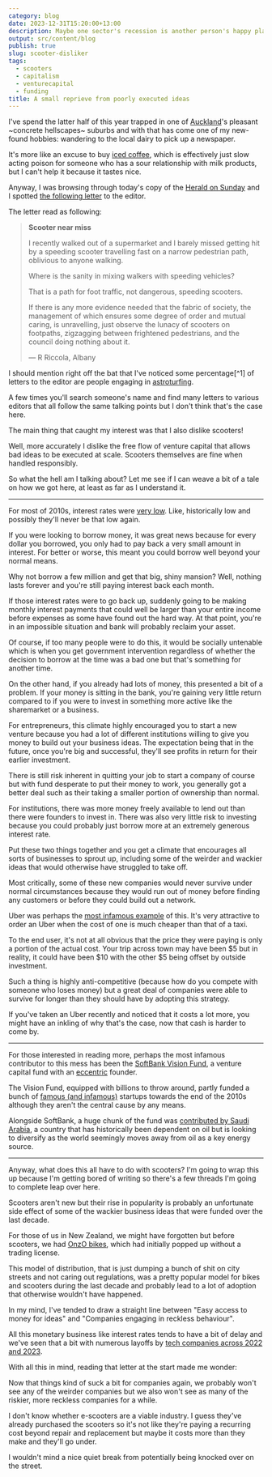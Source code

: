 ```yaml
---
category: blog
date: 2023-12-31T15:20:00+13:00
description: Maybe one sector's recession is another person's happy place?
output: src/content/blog
publish: true
slug: scooter-disliker
tags:
  - scooters
  - capitalism
  - venturecapital
  - funding
title: A small reprieve from poorly executed ideas
---
```

I've spend the latter half of this year trapped in one of [Auckland](https://en.wikipedia.org/wiki/Auckland)'s pleasant ~concrete hellscapes~ suburbs and with that has come one of my new-found hobbies: wandering to the local dairy to pick up a newspaper.

It's more like an excuse to buy [iced coffee](https://www.bosscoffeeanz.com/), which is effectively just slow acting poison for someone who has a sour relationship with milk products, but I can't help it because it tastes nice.

Anyway, I was browsing through today's copy of the [Herald on Sunday](https://en.wikipedia.org/wiki/The_New_Zealand_Herald#Herald_on_Sunday) and I spotted [the following letter](https://cdn.utf9k.net/blog/scooter-disliker/editorletter.jpeg) to the editor.

The letter read as following:

> **Scooter near miss**
>
> I recently walked out of a supermarket and I barely missed getting hit by a speeding scooter travelling fast on a
> narrow pedestrian path, oblivious to anyone walking.
>
> Where is the sanity in mixing walkers with speeding vehicles?
>
> That is a path for foot traffic, not dangerous, speeding scooters.
>
> If there is any more evidence needed that the fabric of society, the management of which ensures some degree of order
> and mutual caring, is unravelling, just observe the lunacy of scooters on footpaths, zigzagging between frightened
> pedestrians, and the council doing nothing about it.
>
> — R Riccola, Albany

I should mention right off the bat that I've noticed some percentage[^1] of letters to the editor are people engaging in [astroturfing](https://en.wikipedia.org/wiki/Astroturfing).

A few times you'll search someone's name and find many letters to various editors that all follow the same talking points but I don't think that's the case here.

The main thing that caught my interest was that I also dislike scooters! 

Well, more accurately I dislike the free flow of venture capital that allows bad ideas to be executed at scale. Scooters themselves are fine when handled responsibly.

So what the hell am I talking about? Let me see if I can weave a bit of a tale on how we got here, at least as far as I understand it.

---

For most of 2010s, interest rates were [very low](https://qz.com/725992/us-bond-yields-have-never-been-this-low-and-we-looked-at-data-going-back-to-1786). Like, historically low and possibly they'll never be that low again.

If you were looking to borrow money, it was great news because for every dollar you borrowed, you only had to pay back a very small amount in interest. For better or worse, this meant you could borrow well beyond your normal means.

Why not borrow a few million and get that big, shiny mansion? Well, nothing lasts forever and you're still paying interest back each month.

If those interest rates were to go back up, suddenly going to be making monthly interest payments that could well be larger than your entire income before expenses as some have found out the hard way. At that point, you're in an impossible situation and bank will probably reclaim your asset.

Of course, if too many people were to do this, it would be socially untenable which is when you get government intervention regardless of whether the decision to borrow at the time was a bad one but that's something for another time.

On the other hand, if you already had lots of money, this presented a bit of a problem. If your money is sitting in the bank, you're gaining very little return compared to if you were to invest in something more active like the sharemarket or a business.

For entrepreneurs, this climate highly encouraged you to start a new venture because you had a lot of different institutions willing to give you money to build out your business ideas. The expectation being that in the future, once you're big and successful, they'll see profits in return for their earlier investment.

There is still risk inherent in quitting your job to start a company of course but with fund desperate to put their money to work, you generally got a better deal such as their taking a smaller portion of ownership than normal.

For institutions, there was more money freely available to lend out than there were founders to invest in. There was also very little risk to investing because you could probably just borrow more at an extremely generous interest rate.

Put these two things together and you get a climate that encourages all sorts of businesses to sprout up, including some of the weirder and wackier ideas that would otherwise have struggled to take off.

Most critically, some of these new companies would never survive under normal circumstances because they would run out of money before finding any customers or before they could build out a network.

Uber was perhaps the [most infamous example](https://americanaffairsjournal.org/2019/05/ubers-path-of-destruction/) of this. It's very attractive to order an Uber when the cost of one is much cheaper than that of a taxi.

To the end user, it's not at all obvious that the price they were paying is only a portion of the actual cost. Your trip across town may have been $5 but in reality, it could have been $10 with the other $5 being offset by outside investment.

Such a thing is highly anti-competitive (because how do you compete with someone who loses money) but a great deal of companies were able to survive for longer than they should have by adopting this strategy.

If you've taken an Uber recently and noticed that it costs a lot more, you might have an inkling of why that's the case, now that cash is harder to come by.

---

For those interested in reading more, perhaps the most infamous contributor to this mess has been the [SoftBank Vision Fund](https://en.wikipedia.org/wiki/SoftBank_Vision_Fund), a venture capital fund with an [eccentric](https://en.wikipedia.org/wiki/Masayoshi_Son) founder.

The Vision Fund, equipped with billions to throw around, partly funded a bunch of [famous (and infamous)](https://en.wikipedia.org/wiki/SoftBank_Vision_Fund#Notable_investments) startups towards the end of the 2010s although they aren't the central cause by any means.

Alongside SoftBank, a huge chunk of the fund was [contributed by Saudi Arabia](https://www.bloomberg.com/news/articles/2018-10-05/saudi-crown-prince-discusses-trump-aramco-arrests-transcript), a country that has historically been dependent on oil but is looking to diversify as the world seemingly moves away from oil as a key energy source.

---

Anyway, what does this all have to do with scooters? I'm going to wrap this up because I'm getting bored of writing so there's a few threads I'm going to complete leap over here.

Scooters aren't new but their rise in popularity is probably an unfortunate side effect of some of the wackier business ideas that were funded over the last decade.

For those of us in New Zealand, we might have forgotten but before scooters, we had [OnzO bikes](https://thespinoff.co.nz/auckland/31-10-2017/what-are-all-those-black-and-yellow-bikes-doing-on-aucklands-bike-racks), which had initially popped up without a trading license.

This model of distribution, that is just dumping a bunch of shit on city streets and not caring out regulations, was a pretty popular model for bikes and scooters during the last decade and probably lead to a lot of adoption that otherwise wouldn't have happened.

In my mind, I've tended to draw a straight line between "Easy access to money for ideas" and "Companies engaging in reckless behaviour".

All this monetary business like interest rates tends to have a bit of delay and we've seen that a bit with numerous layoffs by [tech companies across 2022 and 2023](https://techcrunch.com/2023/12/21/tech-layoffs-2023-list/).

With all this in mind, reading that letter at the start made me wonder:

Now that things kind of suck a bit for companies again, we probably won't see any of the weirder companies but we also won't see as many of the riskier, more reckless companies for a while.

I don't know whether e-scooters are a viable industry. I guess they've already purchased the scooters so it's not like they're paying a recurring cost beyond repair and replacement but maybe it costs more than they make and they'll go under.

I wouldn't mind a nice quiet break from potentially being knocked over on the street.
